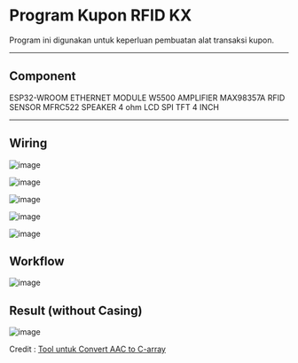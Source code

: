 # Program Kupon RFID KX

Program ini digunakan untuk keperluan pembuatan alat transaksi kupon.

-----

## Component 

ESP32-WROOM
ETHERNET MODULE W5500
AMPLIFIER MAX98357A
RFID SENSOR MFRC522
SPEAKER 4 ohm
LCD SPI TFT 4 INCH

-----

## Wiring

![image](https://github.com/user-attachments/assets/40886534-bc43-4a6e-8038-f3e1630329b4)

![image](https://github.com/user-attachments/assets/1b7dcc3f-f88b-4b86-bdd6-84fdb077023e)

![image](https://github.com/user-attachments/assets/4e6c283b-d613-4a3b-87d3-a3d5ec0eba52)

![image](https://github.com/user-attachments/assets/29c9723f-0f07-4d34-8589-667c0e215045)

![image](https://github.com/user-attachments/assets/9a5de29c-181b-4910-8c35-da211ae383c8)


## Workflow

![image](https://github.com/user-attachments/assets/fd7bce0c-8b81-41a6-9b6a-005e67c2ade9)

## Result (without Casing)

![image](https://github.com/user-attachments/assets/afa9141d-4e1c-4a77-9509-7f7041306c44)


Credit :
[Tool untuk Convert AAC to C-array](https://notisrac.github.io/FileToCArray/)




